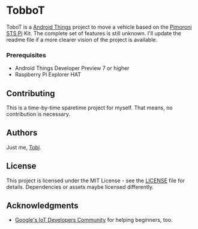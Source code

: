 # TobboT

ToboT is a [Android Things](https://developer.android.com/things/index.html) project to move a vehicle based on the [Pimoroni STS Pi](https://shop.pimoroni.de/products/sts-pi) Kit. The complete set of features is still unknown.
I'll update the readme file if a more clearer vision of the project is available.

### Prerequisites

* Android Things Developer Preview 7 or higher
* Raspberry Pi Explorer HAT


## Contributing

This is a time-by-time sparetime project for myself. That means, no contribution is necessary.

## Authors

Just me, [Tobi]([https://tscholze.github.io).

## License

This project is licensed under the MIT License - see the [LICENSE](LICENSE) file for details.
Dependencies or assets maybe licensed differently.

## Acknowledgments

* [Google's IoT Developers Community](https://plus.google.com/u/0/communities/107507328426910012281) for helping beginners, too.